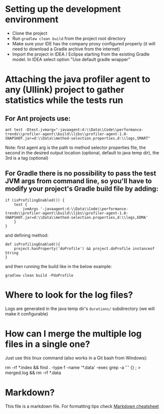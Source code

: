 # Setting up the development environment

* Clone the project
* Run `gradlew clean build` from the project root directory
* Make sure your IDE has the company proxy configured properly (it will need to download a Gradle archive from the internet)
* Import the project in IDEA / Eclipse starting from the existing Gradle model. In IDEA select option "Use default gradle wrapper"

# Attaching the java profiler agent to any (Ullink) project to gather statistics while the tests run

## For Ant projects use:

```
ant test -Dtest.jvmarg="-javaagent:d:\\Data\\Code\\performance-trends\\profiler-agent\\build\\libs\\profiler-agent-1.0-SNAPSHOT.jar=d:\\Data\\method-selection.properties,d:\\logs,SMART"
```

Note: first agent arg is the path to method selector properties file, the second in the desired output location (optional, default to java temp dir), the 3rd is a tag (optional)


## For Gradle there is no possibility to pass the test JVM args from command line, so you'll have to modify your project's Gradle build file by adding:

```
if (isProfilingEnabled()) {
    test {
        jvmArgs '-javaagent:d:\\Data\\Code\\performance-trends\\profiler-agent\\build\\libs\\profiler-agent-1.0-SNAPSHOT.jar=d:\\Data\\method-selection.properties,d:\\logs,EDMA'
    }
}
```

and defining method:

```
def isProfilingEnabled(){
    project.hasProperty('doProfile') && project.doProfile instanceof String
}
```

and then running the build like in the below example:

 `gradlew clean build -PdoProfile`

# Where to look for the log files?

 Logs are generated in the java temp dir's `durations/` subdirectory (we will make it configurable)


# How can I merge the multiple log files in a single one?

 Just use this linux command (also works in a Git bash from Windows):

 rm -rf *.index && find . -type f -name '\*.data' -exec grep -a '`' {} \; > merged.log && rm -rf *.data

# Markdown?

This file is a markdown file. For formatting tips check [Markdown cheatsheet](https://github.com/adam-p/markdown-here/wiki/Markdown-Cheatsheet)